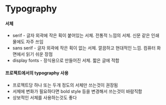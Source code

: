 # Typography

#### 서체
 - serif - 글자 외곽에 작은 획이 붙어있는 서체. 전통적 느낌의 서체. 신문 같은 인쇄물에도 자주 쓰임
 - sans serif - 글자 외곽에 작은 획이 없는 서체. 깔끔하고 현대적인 느낌. 컴퓨터 화면에서 읽기 쉬운 장점
 - display fonts - 장식용으로 만들어진 서체. 짧은 글에 적합
  

#### 프로젝트에서의 typography 사용
 - 프로젝트당 하나 또는 두개 정도의 서체만 쓰는것이 권장됨   
 - 서체에 변화가 필요하다면 bold style 등을 변경해서 쓰는것이 바람직함  
 - 상보적인 서체를 사용하는것도 좋다
